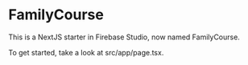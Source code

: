 # FamilyCourse

This is a NextJS starter in Firebase Studio, now named FamilyCourse.

To get started, take a look at src/app/page.tsx.
